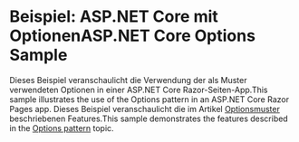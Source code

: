 # <a name="aspnet-core-options-sample"></a><span data-ttu-id="50b07-101">Beispiel: ASP.NET Core mit Optionen</span><span class="sxs-lookup"><span data-stu-id="50b07-101">ASP.NET Core Options Sample</span></span>

<span data-ttu-id="50b07-102">Dieses Beispiel veranschaulicht die Verwendung der als Muster verwendeten Optionen in einer ASP.NET Core Razor-Seiten-App.</span><span class="sxs-lookup"><span data-stu-id="50b07-102">This sample illustrates the use of the Options pattern in an ASP.NET Core Razor Pages app.</span></span> <span data-ttu-id="50b07-103">Dieses Beispiel veranschaulicht die im Artikel [Optionsmuster](https://docs.microsoft.com/aspnet/core/fundamentals/configuration/options) beschriebenen Features.</span><span class="sxs-lookup"><span data-stu-id="50b07-103">This sample demonstrates the features described in the [Options pattern](https://docs.microsoft.com/aspnet/core/fundamentals/configuration/options) topic.</span></span>
